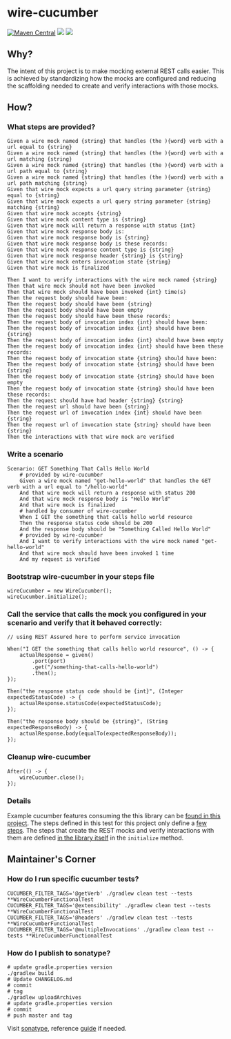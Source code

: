 # wire-cucumber

[![Maven Central](https://img.shields.io/maven-central/v/com.evanzeimet.wirecucumber/wire-cucumber.svg?label=Maven%20Central)](https://search.maven.org/search?q=g:%22com.evanzeimet.wirecucumber%22%20AND%20a:%22wire-cucumber%22) [<img src="https://github.com/podnov/wire-cucumber/workflows/java-ci/badge.svg">](https://github.com/podnov/wire-cucumber/actions?query=workflow%3A%22java-ci%22) [<img src="https://codecov.io/gh/podnov/wire-cucumber/branch/master/graph/badge.svg">](https://codecov.io/gh/podnov/wire-cucumber/branch/master)

## Why?
The intent of this project is to make mocking external REST calls easier. This is achieved by standardizing how the mocks are configured and reducing the scaffolding needed to create and verify interactions with those mocks.

## How?
### What steps are provided?
```
Given a wire mock named {string} that handles (the ){word} verb with a url equal to {string}
Given a wire mock named {string} that handles (the ){word} verb with a url matching {string}
Given a wire mock named {string} that handles (the ){word} verb with a url path equal to {string}
Given a wire mock named {string} that handles (the ){word} verb with a url path matching {string}
Given that wire mock expects a url query string parameter {string} equal to {string}
Given that wire mock expects a url query string parameter {string} matching {string}
Given that wire mock accepts {string}
Given that wire mock content type is {string}
Given that wire mock will return a response with status {int}
Given that wire mock response body is:
Given that wire mock response body is {string}
Given that wire mock response body is these records:
Given that wire mock response content type is {string}
Given that wire mock response header {string} is {string}
Given that wire mock enters invocation state {string}
Given that wire mock is finalized

Then I want to verify interactions with the wire mock named {string}
Then that wire mock should not have been invoked
Then that wire mock should have been invoked {int} time(s)
Then the request body should have been:
Then the request body should have been {string}
Then the request body should have been empty
Then the request body should have been these records:
Then the request body of invocation index {int} should have been:
Then the request body of invocation index {int} should have been {string}
Then the request body of invocation index {int} should have been empty
Then the request body of invocation index {int} should have been these records:
Then the request body of invocation state {string} should have been:
Then the request body of invocation state {string} should have been {string}
Then the request body of invocation state {string} should have been empty
Then the request body of invocation state {string} should have been these records:
Then the request should have had header {string} {string}
Then the request url should have been {string}
Then the request url of invocation index {int} should have been {string}
Then the request url of invocation state {string} should have been {string}
Then the interactions with that wire mock are verified
```

### Write a scenario
```
Scenario: GET Something That Calls Hello World
	# provided by wire-cucumber
	Given a wire mock named "get-hello-world" that handles the GET verb with a url equal to "/hello-world"
	And that wire mock will return a response with status 200
	And that wire mock response body is "Hello World"
	And that wire mock is finalized
	# handled by consumer of wire-cucumber
	When I GET the something that calls hello world resource
	Then the response status code should be 200
	And the response body should be "Something Called Hello World"
	# provided by wire-cucumber
	And I want to verify interactions with the wire mock named "get-hello-world"
	And that wire mock should have been invoked 1 time
	And my request is verified
```

### Bootstrap wire-cucumber in your steps file
```
wireCucumber = new WireCucumber();
wireCucumber.initialize();
```

### Call the service that calls the mock you configured in your scenario and verify that it behaved correctly:
```
// using REST Assured here to perform service invocation

When("I GET the something that calls hello world resource", () -> {
	actualResponse = given()
		.port(port)
		.get("/something-that-calls-hello-world")
		.then();
});

Then("the response status code should be {int}", (Integer expectedStatusCode) -> {
	actualResponse.statusCode(expectedStatusCode);
});

Then("the response body should be {string}", (String expectedResponseBody) -> {
	actualResponse.body(equalTo(expectedResponseBody));
});
```

### Cleanup wire-cucumber
```
After(() -> {
	wireCucumber.close();
});
```

### Details
Example cucumber features consuming the this library can be [found in this project](src/test/resources/com/evanzeimet/wirecucumber/). The steps defined in this test for this project only define a [few steps](src/test/java/com/evanzeimet/wirecucumber/WireCucumberFunctionalTest.java). The steps that create the REST mocks and verify interactions with them are defined [in the library itself](src/main/java/com/evanzeimet/wirecucumber/WireCucumberSteps.java) in the `initialize` method.

## Maintainer's Corner
### How do I run specific cucumber tests?
```
CUCUMBER_FILTER_TAGS='@getVerb' ./gradlew clean test --tests **WireCucumberFunctionalTest
CUCUMBER_FILTER_TAGS='@extensibility' ./gradlew clean test --tests **WireCucumberFunctionalTest
CUCUMBER_FILTER_TAGS='@headers' ./gradlew clean test --tests **WireCucumberFunctionalTest
CUCUMBER_FILTER_TAGS='@multipleInvocations' ./gradlew clean test --tests **WireCucumberFunctionalTest
```

### How do I publish to sonatype?
```
# update gradle.properties version
./gradlew build
# Update CHANGELOG.md
# commit
# tag
./gradlew uploadArchives
# update gradle.properties version
# commit
# push master and tag
```
Visit [sonatype](https://oss.sonatype.org/#stagingRepositories), reference [guide](https://www.albertgao.xyz/2018/01/18/how-to-publish-artifact-to-maven-central-via-gradle/) if needed. 

